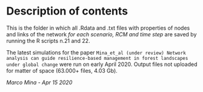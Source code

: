 # Description of contents

This is the folder in which all .Rdata and .txt files with properties of nodes and links of the network *for each scenario, RCM and time step* are saved by running the R scripts n.21 and 22. 

The latest simulations for the paper `Mina_et_al (under review) Network analysis can guide resilience-based management in forest landscapes under global change` were run on early April 2020. Output files not uploaded for matter of space (63.000+ files, 4.03 Gb).

*Marco Mina - Apr 15 2020*

